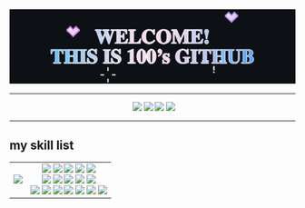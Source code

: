
<div align="center">
  <img src="https://github.com/baezzzi/baezzzi/blob/main/%E1%84%80%E1%85%B5%E1%86%BA%E1%84%92%E1%85%A5%E1%84%87%E1%85%B3.gif">
</div>

***

<div aling="center">
  &nbsp;&nbsp;&nbsp;&nbsp;&nbsp;&nbsp;&nbsp;&nbsp;&nbsp;&nbsp;&nbsp;&nbsp;&nbsp;&nbsp;&nbsp;&nbsp;&nbsp;&nbsp;&nbsp;&nbsp;&nbsp;&nbsp;&nbsp;&nbsp;&nbsp;&nbsp;&nbsp;&nbsp;&nbsp;&nbsp;&nbsp;
  &nbsp;&nbsp;&nbsp;&nbsp;&nbsp;&nbsp;&nbsp;&nbsp;&nbsp;&nbsp;&nbsp;&nbsp;&nbsp;&nbsp;&nbsp;&nbsp;&nbsp;&nbsp;&nbsp;&nbsp;&nbsp;&nbsp;
  <a href="https://velog.io/@mynumber100/series"><img src="https://img.shields.io/badge/mynumberis100.log-20C997?style=flat-square&logo=velog&logoColor=white"/></a>
  <a href="https://www.instagram.com/"><img src="https://img.shields.io/badge/instagram-FF0069?style=flat-square&logo=instagram&logoColor=white" /></a>
  <a href="https://blog.naver.com/xzxxeon"><img src="https://img.shields.io/badge/naver blog-03C75A?style=flat-square&logo=blog&logoColor=white" /></a>
  <a href="https://solved.ac/hannee233"><img src="http://mazassumnida.wtf/api/mini/generate_badge?boj=hannee233&theme=dark" margin-left=1100/></a>
</div>

  
***


## my skill list 


<table algin="center">
  <tr gap="100px">
    <td align="center">
      <img src="https://github-readme-stats.vercel.app/api/top-langs/?username=baezzzi&layout=compact" />
    </td>
    <td align="center">
      <img src="https://img.shields.io/badge/java script-F7DF1E?style=flat-square&logo=JavaScript&logoColor=white" />
      <img src="https://img.shields.io/badge/HTML5-E34F26?style=flat-square&logo=HTML5&logoColor=white" />
      <img src="https://img.shields.io/badge/CSS3-1572B6?style=flat-square&logo=CSS3&logoColor=white" />
      <img src="https://img.shields.io/badge/react-61DAFB?style=flat-square&logo=React&logoColor=white" />
      <img src="https://img.shields.io/badge/python-3776AB?style=flat-square&logo=Python&logoColor=white" /><br/>
      <img src="https://img.shields.io/badge/c-A8B9CC?style=flat-square&logo=C&logoColor=white" />
      <img src="https://img.shields.io/badge/java-007396?style=flat-square&logo=java&logoColor=white" />
      <img src="https://img.shields.io/badge/spring boot-6DB33F?style=flat-square&logo=springboot&logoColor=white" />
      <img src="https://img.shields.io/badge/android-3DDC84?style=flat-square&logo=Android&logoColor=white" />
      <img src="https://img.shields.io/badge/MYSQL-4479A1?style=flat-square&logo=MySQL&logoColor=white" /><br />
      <img src="https://img.shields.io/badge/andriod studio-3DDC84?style=flat-square&logo=AndroidStudio&logoColor=white" />
      <img src="https://img.shields.io/badge/git-F05032?style=flat-square&logo=Git&logoColor=white" />
      <img src="https://img.shields.io/badge/vs code-5D87BF?style=flat-square&logo=V&logoColor=white" />
      <img src="https://img.shields.io/badge/intelliJ-000000?style=flat-square&logo=intelliJIDEA&logoColor=white" />
      <img src="https://img.shields.io/badge/notion-000000?style=flat-square&logo=notion&logoColor=white" />
      <img src="https://img.shields.io/badge/photoshop-1F305F?style=flat-square&" />
      <img src="https://img.shields.io/badge/premeire pro-1875F3?style=flat-square" />
    </td>
  </tr>
</table>




<!--
**baezzzi/baezzzi** is a ✨ _special_ ✨ repository because its `README.md` (this file) appears on your GitHub profile.

Here are some ideas to get you started:

- 🔭 I’m currently working on ...
- 🌱 I’m currently learning ...
- 👯 I’m looking to collaborate on ...
- 🤔 I’m looking for help with ...
- 💬 Ask me about ...
- 📫 How to reach me: ...
- 😄 Pronouns: ...
- ⚡ Fun fact: ...
-->
